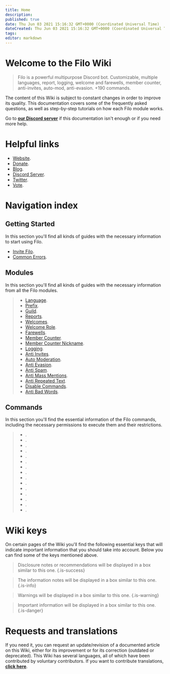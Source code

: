```yaml
---
title: Home
description:
published: true
date: Thu Jun 03 2021 15:16:32 GMT+0000 (Coordinated Universal Time)
dateCreated: Thu Jun 03 2021 15:16:32 GMT+0000 (Coordinated Universal Time)
tags:
editor: markdown
---
```


# Welcome to the Filo Wiki

> Filo is a powerful multipurpose Discord bot. Customizable, multiple languages, report, logging, welcome and farewells, member counter, anti-invites, auto-mod, anti-evasion. +190 commands.

The content of this Wiki is subject to constant changes in order to improve its quality. This documentation covers some of the frequently asked questions, as well as step-by-step tutorials on how each Filo module works.

Go to **[our Discord server](https://filobot.xyz/discord)** if this documentation isn't enough or if you need more help.

# Helpful links
- [Website](https://filobot.xyz).
- [Donate](https://filobot.xyz/donate).
- [Blog](https://blog.filobot.xyz).
- [Discord Server](https://filobot.xyz/discord).
- [Twitter](https://twitter.com/FiloDiscord).
- [Vote](https://filobot.xyz/vote).

# Navigation index

## Getting Started

In this section you'll find all kinds of guides with the necessary information to start using Filo.
- [Invite Filo](https://wiki.filobot.xyz/es/getting-started/invite).
- [Common Errors](https://wiki.filobot.xyz/es/getting-started/errors).

## Modules

In this section you'll find all kinds of guides with the necessary information from all the Filo modules.
> - [Language](https://wiki.filobot.xyz/es/modules/language).
> - [Prefix](https://wiki.filobot.xyz/es/modules/prefix).
> - [Guild](https://wiki.filobot.xyz/es/modules/guild).
> - [Reports](https://wiki.filobot.xyz/es/modules/reports).
> - [Welcomes](https://wiki.filobot.xyz/es/modules/welcomes).
> - [Welcome Role](https://wiki.filobot.xyz/es/modules/welcomes/role).
> - [Farewells](https://wiki.filobot.xyz/es/modules/farewells).
> - [Member Counter](https://wiki.filobot.xyz/es/modules/member-counter).
> - [Member Counter Nickname](https://wiki.filobot.xyz/es/modules/member-counter).
> - [Logging](https://wiki.filobot.xyz/es/modules/logging).
> - [Anti Invites](https://wiki.filobot.xyz/es/modules/anti-invites).
> - [Auto Moderation](https://wiki.filobot.xyz/es/modules/auto-moderation).
> - [Anti Evasion](https://wiki.filobot.xyz/es/modules/anti-evasion).
> - [Anti Spam](https://wiki.filobot.xyz/es/modules/anti-spam).
> - [Anti Mass Mentions](https://wiki.filobot.xyz/es/modules/anti-mass-mentions).
> - [Anti Repeated Text](https://wiki.filobot.xyz/es/modules/anti-repeated-text).
> - [Disable Commands](https://wiki.filobot.xyz/es/modules/commands/disable).
> - [Anti Bad Words](https://wiki.filobot.xyz/es/modules/anti-bad-words).

## Commands

In this section you'll find the essential information of the Filo commands, including the necessary permissions to execute them and their restrictions.
> - [](https://wiki.filobot.xyz/es/commands/administration).
> - [](https://wiki.filobot.xyz/es/commands/animals).
> - [](https://wiki.filobot.xyz/es/commands/anime).
> - [](https://wiki.filobot.xyz/es/commands/core).
> - [](https://wiki.filobot.xyz/es/commands/fun).
> - [](https://wiki.filobot.xyz/es/commands/economy).
> - [](https://wiki.filobot.xyz/es/commands/game-stats).
> - [](https://wiki.filobot.xyz/es/commands/interaction).
> - [](https://wiki.filobot.xyz/es/commands/games).
> - [](https://wiki.filobot.xyz/es/commands/minecraft).
> - [](https://wiki.filobot.xyz/es/commands/miscellaneous).
> - [](https://wiki.filobot.xyz/es/commands/moderation).
> - [](https://wiki.filobot.xyz/es/commands/reaction).
> - [](https://wiki.filobot.xyz/es/commands/server).
> - [](https://wiki.filobot.xyz/es/commands/social).

# Wiki keys

On certain pages of the Wiki you'll find the following essential keys that will indicate important information that you should take into account. Below you can find some of the keys mentioned above.

> Disclosure notes or recommendations will be displayed in a box similar to this one.
{.is-success}

> The information notes will be displayed in a box similar to this one.
{.is-info}

> Warnings will be displayed in a box similar to this one.
{.is-warning}

> Important information will be displayed in a box similar to this one.
{.is-danger}

# Requests and translations
If you need it, you can request an update/revision of a documented article on this Wiki, either for its improvement or for its correction (outdated or deprecated).
This Wiki has several languages, all of which have been contributed by voluntary contributors. If you want to contribute translations, **[click here](https://github.com/filobot/translate)**.
